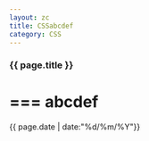 ```yaml
---
layout: zc
title: CSSabcdef
category: CSS
---
```


### {{ page.title }}


===
abcdef
===


{{ page.date | date:"%d/%m/%Y"}}

